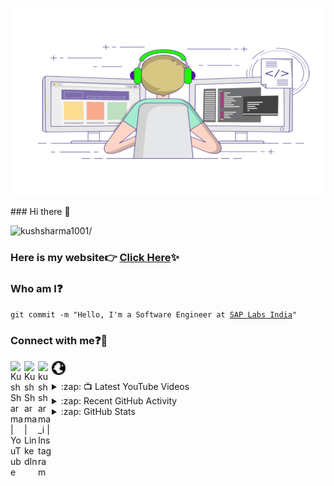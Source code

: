 <!--
**kushsharma1001/kushsharma1001** is a ✨ _special_ ✨ repository because its `README.md` (this file) appears on your GitHub profile.
Here are some ideas to get you started:

- 🔭 I’m currently working on ...
- 🌱 I’m currently learning ...
- 👯 I’m looking to collaborate on ...
- 🤔 I’m looking for help with ...
- 💬 Ask me about ...
- 📫 How to reach me: ...
- 😄 Pronouns: ...
- ⚡ Fun fact: ...
-->

<p align="center">
  <img src="https://github.com/kushsharma1001/kushsharma1001/blob/main/programmer.gif" alt="A Programmer" height="300" width="1200">
</p>
### Hi there 👋 
<p align="left"> <img src=https://komarev.com/ghpvc/?username=kushsharma1001 alt=kushsharma1001/></p>

### Here is my website:point_right: [Click Here](https://kushsharma1001.github.io/):sparkles:

### Who am I:question: 
<code>git commit -m "Hello, I'm a Software Engineer at [SAP Labs India](https://www.sap.com/)"</code>

### Connect with me:question::email:
<!--:star: <code>[Mail](mailto:kushsharma1001@gmail.com)</code>    
:star: <code>[LinkedIn](https://www.linkedin.com/in/kushsharma1001)</code>  -->
[<img align="left" alt="Kush Sharma | YouTube" width="22px" src="https://cdn.jsdelivr.net/npm/simple-icons@v3/icons/youtube.svg" />][youtube]
[<img align="left" alt="Kush Sharma | LinkedIn" width="22px" src="https://cdn.jsdelivr.net/npm/simple-icons@v3/icons/linkedin.svg" />][linkedin]
[<img align="left" alt="kushsharma_i | Instagram" width="22px" src="https://cdn.jsdelivr.net/npm/simple-icons@v3/icons/instagram.svg" />][instagram]
[<img align="left" alt="kushsharma1001.github.io" width="22px" src="https://raw.githubusercontent.com/iconic/open-iconic/master/svg/globe.svg" />][website]
<br/>

<details>
<summary>:zap: 📺 Latest YouTube Videos</summary>
<!-- YOUTUBE:START -->
- [Theme Dance at Cultural fest of First American India, Bangalore](https://www.youtube.com/watch?v=3I5EkOMntkU)
- [Docker by Kush Sharma](https://www.youtube.com/watch?v=Mu9yt1KopRQ)
- [SAP Annual Day 2019 Salman Bhai Dance](https://www.youtube.com/watch?v=V-PvfcVwBPA)
- [Pehli Mohabbat Guitar Cover by Kush Sharma](https://www.youtube.com/watch?v=Z2f_lplskJY)
- [Annual Fest Gusto Festo Dance Battle Runnerups Team Orange: First American Software Group, Bangalore](https://www.youtube.com/watch?v=BHCBvZHvns4)
<!-- YOUTUBE:END -->
</details>

<details>
  <summary>:zap: Recent GitHub Activity</summary>
<!--START_SECTION:activity-->
<!--END_SECTION:activity-->
</details>


<details>
  <summary>:zap: GitHub Stats</summary>
  <img align="left" alt="Kush Sharma's GitHub Stats" src="https://github-readme-stats.codestackr.vercel.app/api?username=kushsharma1001&show_icons=true&hide_border=true" />
</details>



[website]: https://kushsharma1001.github.io/
[youtube]: https://www.youtube.com/channel/UCuLjzuWdH3uLrP9OsHPvQ5w
[instagram]: https://instagram.com/kushsharma_i
[linkedin]: https://linkedin.com/in/kushsharma1001
